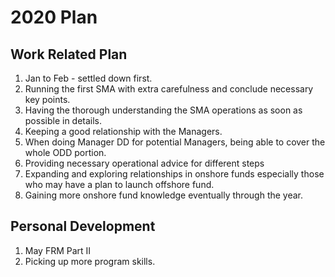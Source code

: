 # 2020 Plan

## Work Related Plan

1. Jan to Feb - settled down first.
2. Running the first SMA with extra carefulness and conclude necessary key points.
3. Having the thorough understanding the SMA operations as soon as possible in details.
4. Keeping a good relationship with the Managers.
5. When doing Manager DD for potential Managers, being able to cover the whole ODD portion.
6. Providing necessary operational advice for different steps
7. Expanding and exploring relationships in onshore funds especially those who may have a plan to launch offshore fund.
8. Gaining more onshore fund knowledge eventually through the year.

## Personal Development

1. May FRM Part II
2. Picking up more program skills.